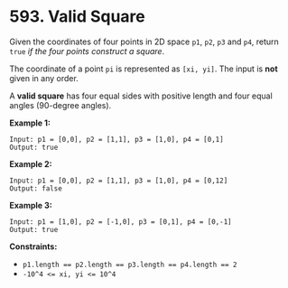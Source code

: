 # 593. Valid Square

Given the coordinates of four points in 2D space `p1`, `p2`, `p3` and `p4`, return `true` *if the four points construct a square*.

The coordinate of a point `pi` is represented as `[xi, yi]`. The input is **not** given in any order.

A **valid square** has four equal sides with positive length and four equal angles (90-degree angles).

**Example 1:**

```()
Input: p1 = [0,0], p2 = [1,1], p3 = [1,0], p4 = [0,1]
Output: true
```

**Example 2:**

```()
Input: p1 = [0,0], p2 = [1,1], p3 = [1,0], p4 = [0,12]
Output: false
```

**Example 3:**

```()
Input: p1 = [1,0], p2 = [-1,0], p3 = [0,1], p4 = [0,-1]
Output: true
```

**Constraints:**

- `p1.length == p2.length == p3.length == p4.length == 2`
- `-10^4 <= xi, yi <= 10^4`
